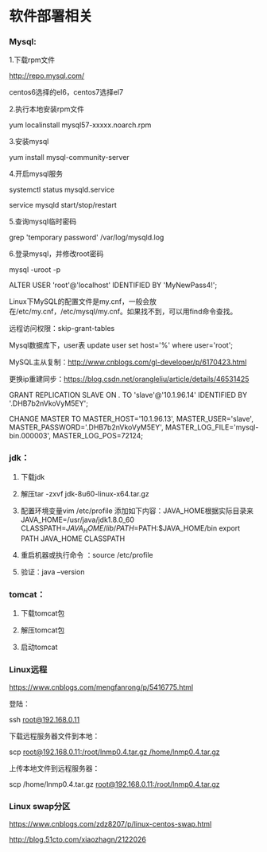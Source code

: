 # 软件部署相关

### Mysql:

1.下载rpm文件

http://repo.mysql.com/

centos6选择的el6，centos7选择el7

2.执行本地安装rpm文件

yum localinstall mysql57-xxxxx.noarch.rpm

3.安装mysql

yum install mysql-community-server

4.开启mysql服务

systemctl status mysqld.service

service mysqld start/stop/restart

5.查询mysql临时密码

grep 'temporary password' /var/log/mysqld.log

6.登录mysql，并修改root密码

mysql -uroot -p

ALTER USER 'root'@'localhost' IDENTIFIED BY 'MyNewPass4!';

 

Linux下MySQL的配置文件是my.cnf，一般会放在/etc/my.cnf，/etc/mysql/my.cnf。如果找不到，可以用find命令查找。

远程访问权限：skip-grant-tables

Mysql数据库下，user表 update user set host='%' where user='root';

 

MySQL主从复制：<http://www.cnblogs.com/gl-developer/p/6170423.html>

更换ip重建同步：<https://blog.csdn.net/orangleliu/article/details/46531425>

 

GRANT REPLICATION SLAVE ON *.* TO 'slave'@'10.1.96.14' IDENTIFIED BY '.DHB7b2nVkoVyM5EY';

CHANGE MASTER TO 
MASTER_HOST='10.1.96.13',
MASTER_USER='slave',
MASTER_PASSWORD='.DHB7b2nVkoVyM5EY',
MASTER_LOG_FILE='mysql-bin.000003',
MASTER_LOG_POS=72124;



### jdk：

1. 下载jdk

2. 解压tar -zxvf jdk-8u60-linux-x64.tar.gz

3. 配置环境变量vim /etc/profile
    添加如下内容：JAVA_HOME根据实际目录来
    JAVA_HOME=/usr/java/jdk1.8.0_60
    CLASSPATH=$JAVA_HOME/lib/
    PATH=$PATH:$JAVA_HOME/bin
    export PATH JAVA_HOME CLASSPATH

4. 重启机器或执行命令 ：source /etc/profile

5. 验证：java –version



### tomcat：

1. 下载tomcat包

2. 解压tomcat包

3. 启动tomcat



### Linux远程



https://www.cnblogs.com/mengfanrong/p/5416775.html

登陆：

ssh [root@192.168.0.11](mailto:root@192.168.0.11)

下载远程服务器文件到本地：

scp [root@192.168.0.11:/root/lnmp0.4.tar.gz /home/lnmp0.4.tar.gz](mailto:root@192.168.0.11:/root/lnmp0.4.tar.gz%20/home/lnmp0.4.tar.gz)

上传本地文件到远程服务器：

scp /home/lnmp0.4.tar.gz [root@192.168.0.11:/root/lnmp0.4.tar.gz](mailto:root@192.168.0.11:/root/lnmp0.4.tar.gz)



### Linux swap分区



<https://www.cnblogs.com/zdz8207/p/linux-centos-swap.html>

http://blog.51cto.com/xiaozhagn/2122026


